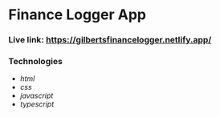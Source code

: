 # Finance Logger App

### Live link: https://gilbertsfinancelogger.netlify.app/

### Technologies
* _html_
* _css_
* _javascript_
* _typescript_
